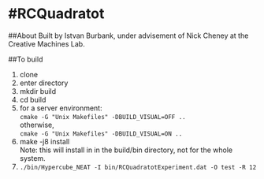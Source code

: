#RCQuadratot
===========

##About
Built by Istvan Burbank, under advisement of Nick Cheney at the Creative Machines Lab.

##To build
1. clone
2. enter directory
3. mkdir build
4. cd build
5. for a server environment:  
  `cmake -G "Unix Makefiles" -DBUILD_VISUAL=OFF ..`  
   otherwise,  
  `cmake -G "Unix Makefiles" -DBUILD_VISUAL=ON ..`
6. make -j8 install  
Note: this will install in in the build/bin directory, not for the whole system.
7. `./bin/Hypercube_NEAT -I bin/RCQuadratotExperiment.dat -O test -R 12`
